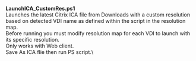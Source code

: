 **LaunchICA_CustomRes.ps1**\
  Launches the latest Citrix ICA file from Downloads with a custom resolution based on detected VDI name as defined within the script in the resolution map.\
  Before running you must modify resolution map for each VDI to launch with its specific resolution.\
  Only works with Web client.\
  Save As ICA flie then run PS script.\

